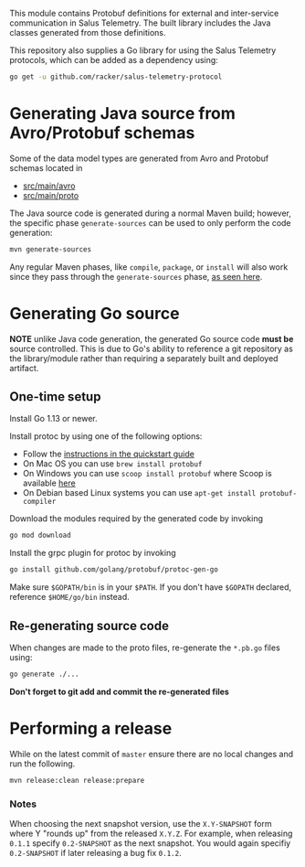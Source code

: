 This module contains Protobuf definitions for external and inter-service communication
in Salus Telemetry. The built library includes the Java classes generated from those definitions.

This repository also supplies a Go library for using the Salus Telemetry protocols, which can be added as a dependency using:

```bash
go get -u github.com/racker/salus-telemetry-protocol
```

# Generating Java source from Avro/Protobuf schemas

Some of the data model types are generated from Avro and Protobuf schemas located in
- [src/main/avro](src/main/avro)
- [src/main/proto](src/main/proto)

The Java source code is generated during a normal Maven build; however, the specific phase
`generate-sources` can be used to only perform the code generation:

```bash
mvn generate-sources
```

Any regular Maven phases, like `compile`, `package`, or `install` will also work since they
pass through the `generate-sources` phase, 
[as seen here](https://maven.apache.org/guides/introduction/introduction-to-the-lifecycle.html#Lifecycle_Reference).

# Generating Go source

**NOTE** unlike Java code generation, the generated Go source code **must be** source controlled. This is due to Go's ability to reference a git repository as the library/module rather than requiring a separately built and deployed artifact.

## One-time setup

Install Go 1.13 or newer.

Install protoc by using one of the following options:
- Follow the [instructions in the quickstart guide](install-protocol-buffers-v3)
- On Mac OS you can use `brew install protobuf`
- On Windows you can use `scoop install protobuf` where Scoop is available [here](https://scoop.sh/)
- On Debian based Linux systems you can use `apt-get install protobuf-compiler`

Download the modules required by the generated code by invoking
```bash
go mod download
```

Install the grpc plugin for protoc by invoking
```bash
go install github.com/golang/protobuf/protoc-gen-go
```

Make sure `$GOPATH/bin` is in your `$PATH`. If you don't have `$GOPATH` declared, reference `$HOME/go/bin` instead.

## Re-generating source code

When changes are made to the proto files, re-generate the `*.pb.go` files using:
```bash
go generate ./...
```

**Don't forget to git add and commit the re-generated files**

# Performing a release

While on the latest commit of `master` ensure there are no local changes and run the following.

```bash
mvn release:clean release:prepare
```

### Notes 
When choosing the next snapshot version, use the `X.Y-SNAPSHOT` form where Y "rounds up" from the 
released `X.Y.Z`. For example, when releasing `0.1.1` specify `0.2-SNAPSHOT` as the next snapshot.
You would again specifiy `0.2-SNAPSHOT` if later releasing a bug fix `0.1.2`.
